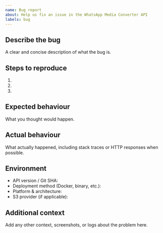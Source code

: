 ```yaml
---
name: Bug report
about: Help us fix an issue in the WhatsApp Media Converter API
labels: bug
---
```


## Describe the bug
A clear and concise description of what the bug is.

## Steps to reproduce
1. 
2. 
3. 

## Expected behaviour
What you thought would happen.

## Actual behaviour
What actually happened, including stack traces or HTTP responses when possible.

## Environment
- API version / Git SHA:
- Deployment method (Docker, binary, etc.):
- Platform & architecture:
- S3 provider (if applicable):

## Additional context
Add any other context, screenshots, or logs about the problem here.
